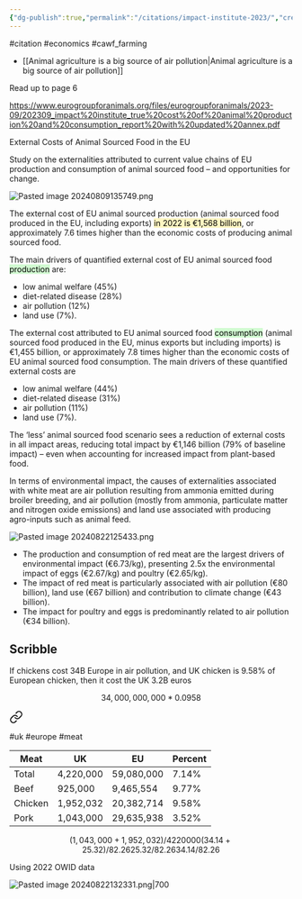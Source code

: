 ```yaml
---
{"dg-publish":true,"permalink":"/citations/impact-institute-2023/","created":"2025-10-23T17:42:46.059+01:00","updated":"2025-10-23T18:06:08.917+01:00"}
---
```


#citation #economics  #cawf_farming 

- [[Animal agriculture is a big source of air pollution\|Animal agriculture is a big source of air pollution]]

Read up to page 6

https://www.eurogroupforanimals.org/files/eurogroupforanimals/2023-09/202309_impact%20institute_true%20cost%20of%20animal%20production%20and%20consumption_report%20with%20updated%20annex.pdf

External Costs of Animal Sourced Food in the EU 

Study on the externalities attributed to current value chains of EU production and consumption of animal sourced food – and opportunities for change.

![Pasted image 20240809135749.png](/img/user/Pasted%20image%2020240809135749.png)

The external cost of EU animal sourced production (animal sourced food produced in the EU, including exports) <mark style="background: #FFF3A3A6;">in 2022 is €1,568 billion</mark>, or approximately 7.6 times higher than the economic costs of producing animal sourced food. 

The main drivers of quantified external cost of EU animal sourced food <mark style="background: #BBFABBA6;">production</mark> are: 
- low animal welfare (45%)
- diet-related disease (28%)
- air pollution (12%)
- land use (7%).

The external cost attributed to EU animal sourced food <mark style="background: #BBFABBA6;">consumption</mark> (animal sourced food produced in the EU, minus exports but including imports) is €1,455 billion, or approximately 7.8 times higher than the economic costs of EU animal sourced food consumption. The main drivers of these quantified external costs are 
- low animal welfare (44%)
- diet-related disease (31%)
- air pollution (11%)
- land use (7%).

The ‘less’ animal sourced food scenario sees a reduction of external costs in all impact areas, reducing total impact by €1,146 billion (79% of baseline impact) – even when accounting for increased impact from plant-based food.

In terms of environmental impact, the causes of externalities associated with white meat are air pollution resulting from ammonia emitted during broiler breeding, and air pollution (mostly from ammonia, particulate matter and nitrogen oxide emissions) and land use associated with producing agro-inputs such as animal feed.

![Pasted image 20240822125433.png](/img/user/Pasted%20image%2020240822125433.png)

- The production and consumption of red meat are the largest drivers of environmental impact (€6.73/kg), presenting 2.5x the environmental impact of eggs (€2.67/kg) and poultry (€2.65/kg). 
- The impact of red meat is particularly associated with air pollution (€80 billion), land use (€67 billion) and contribution to climate change (€43 billion). 
- The impact for poultry and eggs is predominantly related to air pollution (€34 billion).

## Scribble

If chickens cost 34B Europe in air pollution, and UK chicken is 9.58% of European chicken, then it cost the UK 3.2B euros

```math
34,000,000,000*0.0958
```


<div class="transclusion internal-embed is-loaded"><a class="markdown-embed-link" href="/how-does-uk-meat-consumption-and-production-differ-from-europe/" aria-label="Open link"><svg xmlns="http://www.w3.org/2000/svg" width="24" height="24" viewBox="0 0 24 24" fill="none" stroke="currentColor" stroke-width="2" stroke-linecap="round" stroke-linejoin="round" class="svg-icon lucide-link"><path d="M10 13a5 5 0 0 0 7.54.54l3-3a5 5 0 0 0-7.07-7.07l-1.72 1.71"></path><path d="M14 11a5 5 0 0 0-7.54-.54l-3 3a5 5 0 0 0 7.07 7.07l1.71-1.71"></path></svg></a><div class="markdown-embed">




#uk #europe #meat 


| Meat    | UK        | EU         | Percent |
| ------- | --------- | ---------- | ------- |
| Total   | 4,220,000 | 59,080,000 | 7.14%   |
| Beef    | 925,000   | 9,465,554  | 9.77%   |
| Chicken | 1,952,032 | 20,382,714 | 9.58%   |
| Pork    | 1,043,000 | 29,635,938 | 3.52%   |

```math
(1,043,000+1,952,032)/4220000
(34.14+25.32)/82.26
25.32/82.26
34.14/82.26
```
Using 2022 OWID data

![Pasted image 20240822132331.png|700](/img/user/Pasted%20image%2020240822132331.png)

</div></div>
 

